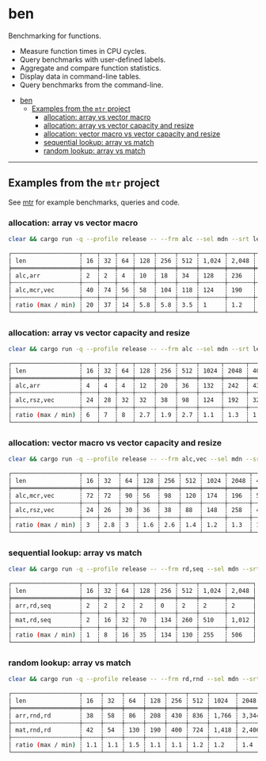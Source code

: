 # ben

Benchmarking for functions.

* Measure function times in CPU cycles.
* Query benchmarks with user-defined labels.
* Aggregate and compare function statistics.
* Display data in command-line tables.
* Query benchmarks from the command-line.

- [ben](#ben)
  - [Examples from the `mtr` project](#examples-from-the-mtr-project)
    - [allocation: array vs vector macro](#allocation-array-vs-vector-macro)
    - [allocation: array vs vector capacity and resize](#allocation-array-vs-vector-capacity-and-resize)
    - [allocation: vector macro vs vector capacity and resize](#allocation-vector-macro-vs-vector-capacity-and-resize)
    - [sequential lookup: array vs match](#sequential-lookup-array-vs-match)
    - [random lookup: array vs match](#random-lookup-array-vs-match)
****

## Examples from the `mtr` project

See [mtr](https://github.com/rana/mtr) for example benchmarks, queries and code.

### allocation: array vs vector macro
```sh
clear && cargo run -q --profile release -- --frm alc --sel mdn --srt len --grp arr,mcr --trn len --cmp
```
```sh
┌───────────────────┬────┬────┬────┬─────┬─────┬─────┬───────┬───────┬───────┬───────┬────────┬────────┬────────┬─────────┐
│ len               ┆ 16 ┆ 32 ┆ 64 ┆ 128 ┆ 256 ┆ 512 ┆ 1,024 ┆ 2,048 ┆ 4,096 ┆ 8,192 ┆ 16,384 ┆ 32,768 ┆ 65,536 ┆ 131,072 │
╞═══════════════════╪════╪════╪════╪═════╪═════╪═════╪═══════╪═══════╪═══════╪═══════╪════════╪════════╪════════╪═════════╡
│ alc,arr           ┆ 2  ┆ 2  ┆ 4  ┆ 10  ┆ 18  ┆ 34  ┆ 128   ┆ 236   ┆ 432   ┆ 878   ┆ 2,730  ┆ 5,442  ┆ 11,028 ┆ 22,134  │
├╌╌╌╌╌╌╌╌╌╌╌╌╌╌╌╌╌╌╌┼╌╌╌╌┼╌╌╌╌┼╌╌╌╌┼╌╌╌╌╌┼╌╌╌╌╌┼╌╌╌╌╌┼╌╌╌╌╌╌╌┼╌╌╌╌╌╌╌┼╌╌╌╌╌╌╌┼╌╌╌╌╌╌╌┼╌╌╌╌╌╌╌╌┼╌╌╌╌╌╌╌╌┼╌╌╌╌╌╌╌╌┼╌╌╌╌╌╌╌╌╌┤
│ alc,mcr,vec       ┆ 40 ┆ 74 ┆ 56 ┆ 58  ┆ 104 ┆ 118 ┆ 124   ┆ 190   ┆ 318   ┆ 1,006 ┆ 2,612  ┆ 5,308  ┆ 11,192 ┆ 22,588  │
├╌╌╌╌╌╌╌╌╌╌╌╌╌╌╌╌╌╌╌┼╌╌╌╌┼╌╌╌╌┼╌╌╌╌┼╌╌╌╌╌┼╌╌╌╌╌┼╌╌╌╌╌┼╌╌╌╌╌╌╌┼╌╌╌╌╌╌╌┼╌╌╌╌╌╌╌┼╌╌╌╌╌╌╌┼╌╌╌╌╌╌╌╌┼╌╌╌╌╌╌╌╌┼╌╌╌╌╌╌╌╌┼╌╌╌╌╌╌╌╌╌┤
│ ratio (max / min) ┆ 20 ┆ 37 ┆ 14 ┆ 5.8 ┆ 5.8 ┆ 3.5 ┆ 1     ┆ 1.2   ┆ 1.4   ┆ 1.1   ┆ 1      ┆ 1      ┆ 1      ┆ 1       │
└───────────────────┴────┴────┴────┴─────┴─────┴─────┴───────┴───────┴───────┴───────┴────────┴────────┴────────┴─────────┘
```

### allocation: array vs vector capacity and resize
```sh
clear && cargo run -q --profile release -- --frm alc --sel mdn --srt len --grp arr,rsz --trn len --cmp
```
```sh
┌───────────────────┬────┬────┬────┬─────┬─────┬─────┬──────┬──────┬──────┬──────┬───────┬───────┬────────┬────────┐
│ len               ┆ 16 ┆ 32 ┆ 64 ┆ 128 ┆ 256 ┆ 512 ┆ 1024 ┆ 2048 ┆ 4096 ┆ 8192 ┆ 16384 ┆ 32768 ┆ 65536  ┆ 131072 │
╞═══════════════════╪════╪════╪════╪═════╪═════╪═════╪══════╪══════╪══════╪══════╪═══════╪═══════╪════════╪════════╡
│ alc,arr           ┆ 4  ┆ 4  ┆ 4  ┆ 12  ┆ 20  ┆ 36  ┆ 132  ┆ 242  ┆ 432  ┆ 886  ┆ 2,770 ┆ 5,738 ┆ 11,556 ┆ 23,002 │
├╌╌╌╌╌╌╌╌╌╌╌╌╌╌╌╌╌╌╌┼╌╌╌╌┼╌╌╌╌┼╌╌╌╌┼╌╌╌╌╌┼╌╌╌╌╌┼╌╌╌╌╌┼╌╌╌╌╌╌┼╌╌╌╌╌╌┼╌╌╌╌╌╌┼╌╌╌╌╌╌┼╌╌╌╌╌╌╌┼╌╌╌╌╌╌╌┼╌╌╌╌╌╌╌╌┼╌╌╌╌╌╌╌╌┤
│ alc,rsz,vec       ┆ 24 ┆ 28 ┆ 32 ┆ 32  ┆ 38  ┆ 98  ┆ 124  ┆ 192  ┆ 326  ┆ 668  ┆ 2,770 ┆ 5,886 ┆ 10,698 ┆ 21,476 │
├╌╌╌╌╌╌╌╌╌╌╌╌╌╌╌╌╌╌╌┼╌╌╌╌┼╌╌╌╌┼╌╌╌╌┼╌╌╌╌╌┼╌╌╌╌╌┼╌╌╌╌╌┼╌╌╌╌╌╌┼╌╌╌╌╌╌┼╌╌╌╌╌╌┼╌╌╌╌╌╌┼╌╌╌╌╌╌╌┼╌╌╌╌╌╌╌┼╌╌╌╌╌╌╌╌┼╌╌╌╌╌╌╌╌┤
│ ratio (max / min) ┆ 6  ┆ 7  ┆ 8  ┆ 2.7 ┆ 1.9 ┆ 2.7 ┆ 1.1  ┆ 1.3  ┆ 1.3  ┆ 1.3  ┆ 1     ┆ 1     ┆ 1.1    ┆ 1.1    │
└───────────────────┴────┴────┴────┴─────┴─────┴─────┴──────┴──────┴──────┴──────┴───────┴───────┴────────┴────────┘
```

### allocation: vector macro vs vector capacity and resize
```sh
clear && cargo run -q --profile release -- --frm alc,vec --sel mdn --srt len --grp mcr,rsz --trn len --cmp
```
```sh
┌───────────────────┬────┬─────┬────┬─────┬─────┬─────┬──────┬──────┬──────┬───────┬───────┬───────┬────────┬────────┐
│ len               ┆ 16 ┆ 32  ┆ 64 ┆ 128 ┆ 256 ┆ 512 ┆ 1024 ┆ 2048 ┆ 4096 ┆ 8192  ┆ 16384 ┆ 32768 ┆ 65536  ┆ 131072 │
╞═══════════════════╪════╪═════╪════╪═════╪═════╪═════╪══════╪══════╪══════╪═══════╪═══════╪═══════╪════════╪════════╡
│ alc,mcr,vec       ┆ 72 ┆ 72  ┆ 90 ┆ 56  ┆ 98  ┆ 120 ┆ 174  ┆ 196  ┆ 510  ┆ 1,072 ┆ 2,850 ┆ 5,126 ┆ 11,082 ┆ 22,140 │
├╌╌╌╌╌╌╌╌╌╌╌╌╌╌╌╌╌╌╌┼╌╌╌╌┼╌╌╌╌╌┼╌╌╌╌┼╌╌╌╌╌┼╌╌╌╌╌┼╌╌╌╌╌┼╌╌╌╌╌╌┼╌╌╌╌╌╌┼╌╌╌╌╌╌┼╌╌╌╌╌╌╌┼╌╌╌╌╌╌╌┼╌╌╌╌╌╌╌┼╌╌╌╌╌╌╌╌┼╌╌╌╌╌╌╌╌┤
│ alc,rsz,vec       ┆ 24 ┆ 26  ┆ 30 ┆ 36  ┆ 38  ┆ 88  ┆ 148  ┆ 258  ┆ 484  ┆ 1,020 ┆ 2,798 ┆ 5,092 ┆ 11,062 ┆ 20,412 │
├╌╌╌╌╌╌╌╌╌╌╌╌╌╌╌╌╌╌╌┼╌╌╌╌┼╌╌╌╌╌┼╌╌╌╌┼╌╌╌╌╌┼╌╌╌╌╌┼╌╌╌╌╌┼╌╌╌╌╌╌┼╌╌╌╌╌╌┼╌╌╌╌╌╌┼╌╌╌╌╌╌╌┼╌╌╌╌╌╌╌┼╌╌╌╌╌╌╌┼╌╌╌╌╌╌╌╌┼╌╌╌╌╌╌╌╌┤
│ ratio (max / min) ┆ 3  ┆ 2.8 ┆ 3  ┆ 1.6 ┆ 2.6 ┆ 1.4 ┆ 1.2  ┆ 1.3  ┆ 1.1  ┆ 1.1   ┆ 1     ┆ 1     ┆ 1      ┆ 1.1    │
└───────────────────┴────┴─────┴────┴─────┴─────┴─────┴──────┴──────┴──────┴───────┴───────┴───────┴────────┴────────┘
```

### sequential lookup: array vs match
```sh
clear && cargo run -q --profile release -- --frm rd,seq --sel mdn --srt len --grp arr,mat --trn len --cmp
```
```sh
┌───────────────────┬────┬────┬────┬─────┬─────┬─────┬───────┬───────┐
│ len               ┆ 16 ┆ 32 ┆ 64 ┆ 128 ┆ 256 ┆ 512 ┆ 1,024 ┆ 2,048 │
╞═══════════════════╪════╪════╪════╪═════╪═════╪═════╪═══════╪═══════╡
│ arr,rd,seq        ┆ 2  ┆ 2  ┆ 2  ┆ 2   ┆ 0   ┆ 2   ┆ 2     ┆ 2     │
├╌╌╌╌╌╌╌╌╌╌╌╌╌╌╌╌╌╌╌┼╌╌╌╌┼╌╌╌╌┼╌╌╌╌┼╌╌╌╌╌┼╌╌╌╌╌┼╌╌╌╌╌┼╌╌╌╌╌╌╌┼╌╌╌╌╌╌╌┤
│ mat,rd,seq        ┆ 2  ┆ 16 ┆ 32 ┆ 70  ┆ 134 ┆ 260 ┆ 510   ┆ 1,012 │
├╌╌╌╌╌╌╌╌╌╌╌╌╌╌╌╌╌╌╌┼╌╌╌╌┼╌╌╌╌┼╌╌╌╌┼╌╌╌╌╌┼╌╌╌╌╌┼╌╌╌╌╌┼╌╌╌╌╌╌╌┼╌╌╌╌╌╌╌┤
│ ratio (max / min) ┆ 1  ┆ 8  ┆ 16 ┆ 35  ┆ 134 ┆ 130 ┆ 255   ┆ 506   │
└───────────────────┴────┴────┴────┴─────┴─────┴─────┴───────┴───────┘
```

### random lookup: array vs match

```sh
clear && cargo run -q --profile release -- --frm rd,rnd --sel mdn --srt len --grp arr,mat --trn len --cmp
```
```sh
┌───────────────────┬─────┬─────┬─────┬─────┬─────┬─────┬───────┬───────┐
│ len               ┆ 16  ┆ 32  ┆ 64  ┆ 128 ┆ 256 ┆ 512 ┆ 1024  ┆ 2048  │
╞═══════════════════╪═════╪═════╪═════╪═════╪═════╪═════╪═══════╪═══════╡
│ arr,rnd,rd        ┆ 38  ┆ 58  ┆ 86  ┆ 208 ┆ 430 ┆ 836 ┆ 1,766 ┆ 3,344 │
├╌╌╌╌╌╌╌╌╌╌╌╌╌╌╌╌╌╌╌┼╌╌╌╌╌┼╌╌╌╌╌┼╌╌╌╌╌┼╌╌╌╌╌┼╌╌╌╌╌┼╌╌╌╌╌┼╌╌╌╌╌╌╌┼╌╌╌╌╌╌╌┤
│ mat,rnd,rd        ┆ 42  ┆ 54  ┆ 130 ┆ 190 ┆ 400 ┆ 724 ┆ 1,418 ┆ 2,406 │
├╌╌╌╌╌╌╌╌╌╌╌╌╌╌╌╌╌╌╌┼╌╌╌╌╌┼╌╌╌╌╌┼╌╌╌╌╌┼╌╌╌╌╌┼╌╌╌╌╌┼╌╌╌╌╌┼╌╌╌╌╌╌╌┼╌╌╌╌╌╌╌┤
│ ratio (max / min) ┆ 1.1 ┆ 1.1 ┆ 1.5 ┆ 1.1 ┆ 1.1 ┆ 1.2 ┆ 1.2   ┆ 1.4   │
└───────────────────┴─────┴─────┴─────┴─────┴─────┴─────┴───────┴───────┘
```

